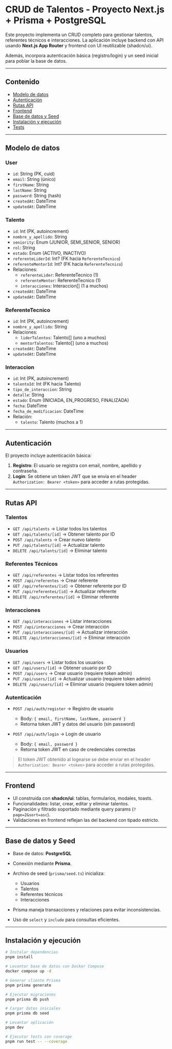 # CRUD de Talentos - Proyecto Next.js + Prisma + PostgreSQL

Este proyecto implementa un CRUD completo para gestionar talentos, referentes técnicos e interacciones. La aplicación incluye backend con API usando **Next.js App Router** y frontend con UI reutilizable (shadcn/ui).  

Además, incorpora autenticación básica (registro/login) y un seed inicial para poblar la base de datos.  

---

## Contenido

- [Modelo de datos](#modelo-de-datos)  
- [Autenticación](#autenticación)  
- [Rutas API](#rutas-api)  
- [Frontend](#frontend)  
- [Base de datos y Seed](#base-de-datos-y-seed)  
- [Instalación y ejecución](#instalación-y-ejecución)  
- [Tests](#tests)  

---

## Modelo de datos

### User

- `id`: String (PK, cuid)  
- `email`: String (único)  
- `firstName`: String  
- `lastName`: String  
- `password`: String (hash)  
- `createdAt`: DateTime  
- `updatedAt`: DateTime  

### Talento

- `id`: Int (PK, autoincrement)  
- `nombre_y_apellido`: String  
- `seniority`: Enum (JUNIOR, SEMI_SENIOR, SENIOR)  
- `rol`: String  
- `estado`: Enum (ACTIVO, INACTIVO)  
- `referenteLiderId`: Int? (FK hacia `ReferenteTecnico`)  
- `referenteMentorId`: Int? (FK hacia `ReferenteTecnico`)  
- Relaciones:  
  - `referenteLider`: ReferenteTecnico (1)  
  - `referenteMentor`: ReferenteTecnico (1)  
  - `interacciones`: Interaccion[] (1 a muchos)  
- `createdAt`: DateTime  
- `updatedAt`: DateTime  

### ReferenteTecnico

- `id`: Int (PK, autoincrement)  
- `nombre_y_apellido`: String  
- Relaciones:  
  - `liderTalentos`: Talento[] (uno a muchos)  
  - `mentorTalentos`: Talento[] (uno a muchos)  
- `createdAt`: DateTime  
- `updatedAt`: DateTime  

### Interaccion

- `id`: Int (PK, autoincrement)  
- `talentoId`: Int (FK hacia Talento)  
- `tipo_de_interaccion`: String  
- `detalle`: String  
- `estado`: Enum (INICIADA, EN_PROGRESO, FINALIZADA)  
- `fecha`: DateTime  
- `fecha_de_modificacion`: DateTime  
- Relación:  
  - `talento`: Talento (muchos a 1)  

---

## Autenticación

El proyecto incluye autenticación básica:

1. **Registro**: El usuario se registra con email, nombre, apellido y contraseña.  
2. **Login**: Se obtiene un token JWT que se envía en el header `Authorization: Bearer <token>` para acceder a rutas protegidas.  

---

## Rutas API

### Talentos

- `GET /api/talents` → Listar todos los talentos  
- `GET /api/talents/[id]` → Obtener talento por ID  
- `POST /api/talents` → Crear nuevo talento  
- `PUT /api/talents/[id]` → Actualizar talento  
- `DELETE /api/talents/[id]` → Eliminar talento  

### Referentes Técnicos

- `GET /api/referentes` → Listar todos los referentes  
- `POST /api/referentes` → Crear referente  
- `GET /api/referentes/[id]` → Obtener referente por ID  
- `PUT /api/referentes/[id]` → Actualizar referente  
- `DELETE /api/referentes/[id]` → Eliminar referente  

### Interacciones

- `GET /api/interacciones` → Listar interacciones  
- `POST /api/interacciones` → Crear interacción  
- `PUT /api/interacciones/[id]` → Actualizar interacción  
- `DELETE /api/interacciones/[id]` → Eliminar interacción  

### Usuarios

- `GET /api/users` → Listar todos los usuarios  
- `GET /api/users/[id]` → Obtener usuario por ID  
- `POST /api/users` → Crear usuario (requiere token admin)  
- `PUT /api/users/[id]` → Actualizar usuario (requiere token admin)  
- `DELETE /api/users/[id]` → Eliminar usuario (requiere token admin)  

### Autenticación

- `POST /api/auth/register` → Registro de usuario  
  - Body: `{ email, firstName, lastName, password }`  
  - Retorna token JWT y datos del usuario (sin password)  

- `POST /api/auth/login` → Login de usuario  
  - Body: `{ email, password }`  
  - Retorna token JWT en caso de credenciales correctas  

> El token JWT obtenido al logearse se debe enviar en el header `Authorization: Bearer <token>` para acceder a rutas protegidas.

---

## Frontend

- UI construida con **shadcn/ui**: tablas, formularios, modales, toasts.  
- Funcionalidades: listar, crear, editar y eliminar talentos.  
- Paginación y filtrado soportado mediante query params (`?page=2&sort=asc`).  
- Validaciones en frontend reflejan las del backend con tipado estricto.  

---

## Base de datos y Seed

- Base de datos: **PostgreSQL**  
- Conexión mediante **Prisma**.  
- Archivo de seed (`prisma/seed.ts`) inicializa:  
  - Usuarios  
  - Talentos  
  - Referentes técnicos  
  - Interacciones  

- Prisma maneja transacciones y relaciones para evitar inconsistencias.  
- Uso de `select` y `include` para consultas eficientes.  

---

## Instalación y ejecución

```bash
# Instalar dependencias
pnpm install

# Levantar base de datos con Docker Compose
docker compose up -d

# Generar cliente Prisma
pnpm prisma generate

# Ejecutar migraciones
pnpm prisma db push

# Cargar datos iniciales
pnpm prisma db seed

# Levantar aplicación
pnpm dev

# Ejecutar tests con coverage
pnpm run test -- --coverage